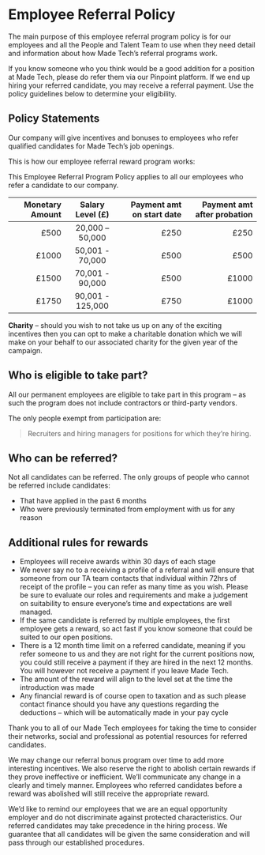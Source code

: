 # Employee Referral Policy

The main purpose of this employee referral program policy is for our employees and all the
People and Talent Team to use when they need detail and information about how Made Tech’s referral programs work.

If you know someone who you think would be a good addition for a position at Made Tech, please do refer them via our Pinpoint platform. 
If we end up hiring your referred candidate, you may receive a referral payment.
Use the policy guidelines below to determine your eligibility.

## Policy Statements

Our company will give incentives and bonuses to employees who refer qualified candidates for Made Tech’s job openings.

This is how our employee referral reward program works:

This Employee Referral Program Policy applies to all our employees who refer a candidate to our company.

| Monetary Amount     | Salary Level (£) | Payment amt on start date | Payment amt after probation |
| ------------------: | :--------------: | -------------------------:| --------------------------: |
| £500                | 20,000 – 50,000  |                      £250 |                        £250 |
| £1000               | 50,001 - 70,000  |                      £500 |                        £500 |
| £1500               | 70,001 - 90,000  |                      £500 |                       £1000 |
| £1750               | 90,001 - 125,000 |                      £750 |                       £1000 |

__Charity__ – should you wish to not take us up on any of the exciting incentives then you can opt to make a charitable donation which we will make on your behalf to our associated charity for the given year of the campaign.

## Who is eligible to take part?

All our permanent employees are eligible to take part in this program – as such the program does not include contractors or third-party vendors.

The only people exempt from participation are:

> Recruiters and hiring managers for positions for which they’re hiring.

## Who can be referred?

Not all candidates can be referred. The only groups of people who cannot be referred include candidates:

* That have applied in the past 6 months
* Who were previously terminated from employment with us for any reason

## Additional rules for rewards

* Employees will receive awards within 30 days of each stage
* We never say no to a receiving a profile of a referral and will ensure that someone from our
TA team contacts that individual within 72hrs of receipt of the profile – you can refer as many time as you wish.
Please be sure to evaluate our roles and requirements and make a judgement on suitability to ensure everyone’s time and expectations are well managed.
* If the same candidate is referred by multiple employees, the first employee gets a reward, so act fast if you know someone that could be suited to our open positions.
* There is a 12 month time limit on a referred candidate, meaning if you refer someone to us and they are not right for the current positions now, you could still receive a payment if they are hired in the next 12 months.
You will however not receive a payment if you leave Made Tech.
* The amount of the reward will align to the level set at the time the introduction was made
* Any financial reward is of course open to taxation and as such please contact finance should you have any questions regarding the deductions – which will be automatically made in your pay cycle

Thank you to all of our Made Tech employees for taking the time to consider their networks, social and professional as potential resources for referred candidates.

We may change our referral bonus program over time to add more interesting incentives.
We also reserve the right to abolish certain rewards if they prove ineffective or inefficient.
We’ll communicate any change in a clearly and timely manner.
Employees who referred candidates before a reward was abolished will still receive the appropriate reward.

We’d like to remind our employees that we are an equal opportunity employer and do not discriminate against protected characteristics.
Our referred candidates may take precedence in the hiring process.
We guarantee that all candidates will be given the same consideration and will pass through our established procedures.
